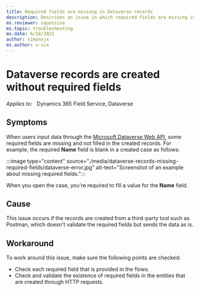 ```yaml
---
title: Required fields are missing in Dataverse records
description: Describes an issue in which required fields are missing in Dataverse records that are created from third-party tools. Provide workarounds.
ms.reviewer: squassina
ms.topic: troubleshooting
ms.date: 6/18/2021
author: simonxjx
ms.author: v-six
---
```

# Dataverse records are created without required fields

_Applies to:_ &nbsp; Dynamics 365 Field Service, Dataverse

## Symptoms

When users input data through the [Microsoft Dataverse Web API](/powerapps/developer/data-platform/webapi/overview), some required fields are missing and not filled in the created records. For example, the required **Name** field is blank in a created case as follows:

:::image type="content" source="./media/dataverse-records-missing-required-fields/dataverse-error.jpg" alt-text="Screenshot of an example about missing required fields.":::

When you open the case, you're required to fill a value for the **Name** field.

## Cause

This issue occurs if the records are created from a third-party tool such as Postman, which doesn't validate the required fields but sends the data as is.

## Workaround

To work around this issue, make sure the following points are checked:

- Check each required field that is provided in the flows.
- Check and validate the existence of required fields in the entities that are created through HTTP requests.
